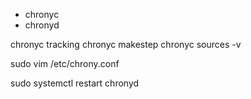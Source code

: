 

- chronyc
- chronyd

chronyc tracking
chronyc makestep
chronyc sources -v

sudo vim /etc/chrony.conf

sudo systemctl restart chronyd
